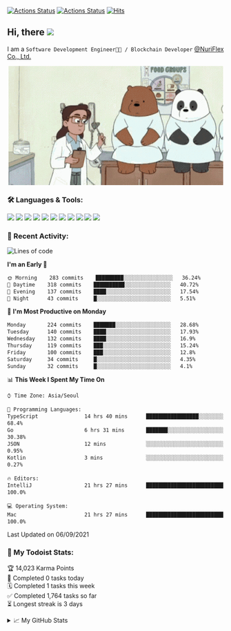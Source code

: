 
[![Actions Status](https://github.com/ddok2/ddok2/workflows/Todoist%20Readme/badge.svg)](https://github.com/ddok2/ddok2/actions)
[![Actions Status](https://github.com/ddok2/ddok2/workflows/wakatime-stats/badge.svg)](https://github.com/ddok2/ddok2/actions)
[![Hits](https://hits.seeyoufarm.com/api/count/incr/badge.svg?url=https%3A%2F%2Fgithub.com%2Fddok2&count_bg=%23FF9595&title_bg=%23555555&icon=github.svg&icon_color=%23FFFFFF&title=hits&edge_flat=false)](https://hits.seeyoufarm.com)

<!-- ![visitors](https://visitor-badge.laobi.icu/badge?page_id=ddok2.ddok2) -->
## Hi, there <img src="https://raw.githubusercontent.com/MartinHeinz/MartinHeinz/master/wave.gif" width="25px">

I am a `Software Development Engineer🧑‍💻 / Blockchain Developer` [@NuriFlex Co., Ltd.](https://nuriflex.com)


<p align="center">
<img align="center" alt="GIF" src="img/debugging.gif" />
</p>


### 🛠 Languages & Tools:
<p>
    <img src="https://img.shields.io/badge/go-%2300ADD8.svg?&style=for-the-badge&logo=go&logoColor=white"/>
    <img src="https://img.shields.io/badge/node.js%20-%2343853D.svg?&style=for-the-badge&logo=node.js&logoColor=white"/>
    <img src="https://img.shields.io/badge/javascript%20-%23323330.svg?&style=for-the-badge&logo=javascript&logoColor=%23F7DF1E"/>
    <img src="https://img.shields.io/badge/typescript%20-%23007ACC.svg?&style=for-the-badge&logo=typescript&logoColor=white"/>
    <img src="https://img.shields.io/badge/python%20-%2314354C.svg?&style=for-the-badge&logo=python&logoColor=white"/>
    <img src="https://img.shields.io/badge/react%20-%2320232a.svg?&style=for-the-badge&logo=react&logoColor=%2361DAFB"/>
    <img src="https://img.shields.io/badge/AWS%20-%23FF9900.svg?&style=for-the-badge&logo=amazon-aws&logoColor=white"/>
    <img src="https://img.shields.io/badge/Google%20Cloud%20-%234285F4.svg?&style=for-the-badge&logo=google-cloud&logoColor=white"/>
    <img src="https://img.shields.io/badge/docker%20-%230db7ed.svg?&style=for-the-badge&logo=docker&logoColor=white"/>
    <img src="https://img.shields.io/badge/kubernetes%20-%23326ce5.svg?&style=for-the-badge&logo=kubernetes&logoColor=white"/>
    <img src="https://img.shields.io/badge/ansible%20-%231A1918.svg?&style=for-the-badge&logo=ansible&logoColor=white"/>
</p>

### 🌈 Recent Activity:
<!--START_SECTION:waka-->
![Lines of code](https://img.shields.io/badge/From%20Hello%20World%20I%27ve%20Written-710698%20lines%20of%20code-blue)

**I'm an Early 🐤** 

```text
🌞 Morning    283 commits    █████████░░░░░░░░░░░░░░░░   36.24% 
🌆 Daytime    318 commits    ██████████░░░░░░░░░░░░░░░   40.72% 
🌃 Evening    137 commits    ████░░░░░░░░░░░░░░░░░░░░░   17.54% 
🌙 Night      43 commits     █░░░░░░░░░░░░░░░░░░░░░░░░   5.51%

```
📅 **I'm Most Productive on Monday** 

```text
Monday       224 commits    ███████░░░░░░░░░░░░░░░░░░   28.68% 
Tuesday      140 commits    ████░░░░░░░░░░░░░░░░░░░░░   17.93% 
Wednesday    132 commits    ████░░░░░░░░░░░░░░░░░░░░░   16.9% 
Thursday     119 commits    ███░░░░░░░░░░░░░░░░░░░░░░   15.24% 
Friday       100 commits    ███░░░░░░░░░░░░░░░░░░░░░░   12.8% 
Saturday     34 commits     █░░░░░░░░░░░░░░░░░░░░░░░░   4.35% 
Sunday       32 commits     █░░░░░░░░░░░░░░░░░░░░░░░░   4.1%

```


📊 **This Week I Spent My Time On** 

```text
⌚︎ Time Zone: Asia/Seoul

💬 Programming Languages: 
TypeScript               14 hrs 40 mins      █████████████████░░░░░░░░   68.4% 
Go                       6 hrs 31 mins       ███████░░░░░░░░░░░░░░░░░░   30.38% 
JSON                     12 mins             ░░░░░░░░░░░░░░░░░░░░░░░░░   0.95% 
Kotlin                   3 mins              ░░░░░░░░░░░░░░░░░░░░░░░░░   0.27%

🔥 Editors: 
IntelliJ                 21 hrs 27 mins      █████████████████████████   100.0%

💻 Operating System: 
Mac                      21 hrs 27 mins      █████████████████████████   100.0%

```


 Last Updated on 06/09/2021
<!--END_SECTION:waka-->

### 🚧 My Todoist Stats:
<!-- TODO-IST:START -->
🏆  14,023 Karma Points           
🌸  Completed 0 tasks today           
🗓  Completed 1 tasks this week           
✅  Completed 1,764 tasks so far           
⏳  Longest streak is 3 days
<!-- TODO-IST:END -->

<details>
<summary>📈 My GitHub Stats</summary>
<p align="center"> <img src="https://github-readme-stats.vercel.app/api?username=ddok2&show_icons=true" alt="ddok2" />
</details>
